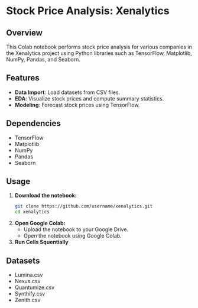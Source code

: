 # Stock Price Analysis: Xenalytics

## Overview

This Colab notebook performs stock price analysis for various companies in the Xenalytics project using Python libraries such as TensorFlow, Matplotlib, NumPy, Pandas, and Seaborn.

## Features

- **Data Import**: Load datasets from CSV files.
- **EDA**: Visualize stock prices and compute summary statistics.
- **Modeling**: Forecast stock prices using TensorFlow.

## Dependencies

- TensorFlow
- Matplotlib
- NumPy
- Pandas
- Seaborn

## Usage

1. **Download the notebook:**
   ```sh
   git clone https://github.com/username/xenalytics.git
   cd xenalytics
2. **Open Google Colab:**
   * Upload the notebook to your Google Drive.
   * Open the notebook using Google Colab.
3. **Run Cells Squentially**

## Datasets

- Lumina.csv
- Nexus.csv
- Quantumize.csv
- Synthify.csv
- Zenith.csv

